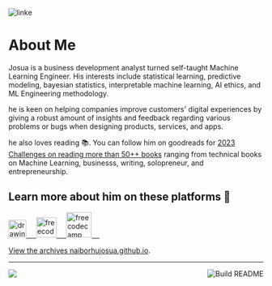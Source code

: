 <!-- ![](https://github.com/naiborhujosua/naiborhujosua/blob/master/GaussianProcessPosteriorPredictive_ManimCE_v0.9.0.gif) -->
<!-- ![1500x500](https://user-images.githubusercontent.com/13548560/204091126-0dd3c9a4-89dd-4b9c-9faa-14a087616643.jpeg)-->

![linke](https://user-images.githubusercontent.com/13548560/216738888-db2f8fa0-556b-4318-a40c-c69c51c846c8.png)


# About Me

Josua is a business development analyst turned self-taught Machine Learning Engineer. His interests include statistical learning, predictive modeling, bayesian statistics, interpretable machine learning, AI ethics, and ML Engineering methodology.

he is keen on helping companies improve customers' digital experiences by giving a robust amount of insights and feedback regarding various problems or bugs when designing products, services, and apps.

he also loves reading :books:. You can follow him on goodreads for [2023 Challenges on reading more than 50++ books](https://www.goodreads.com/review/list/125884887-josua-naiborhu?shelf=2023-reading-challenges) ranging from technical books on Machine Learning, businesss, writing, solopreneur, and entrepreneurship.

## Learn more about him on these platforms 👋
<a href="https://medium.com/@naiborhujosua"><img src="https://res.cloudinary.com/importdata/image/upload/v1595012354/medium_mono_hoz0z5.png" alt="drawing" width="35"/>&nbsp;&nbsp;&nbsp;&nbsp;<a href="https://twitter.com/naiborhu_josua">
<a href="mailto:naiborhujosua@alumni.ui.ac.id">
<img src="https://user-images.githubusercontent.com/13548560/211037799-eb09e9a0-5d8c-4f00-a9a1-403fb1d67f5d.png" alt="freecodecamp" width="40"/>&nbsp;&nbsp;&nbsp;&nbsp;
<a href="https://www.freecodecamp.org/news/author/naiborhu_josua/">
<img src="https://user-images.githubusercontent.com/13548560/196832514-13d11f55-ca62-46ea-975d-a607e62e2acb.png" alt="freecodecamp" width="50"/>&nbsp;&nbsp;&nbsp;&nbsp;

View the archives [naiborhujosua.github.io](https://naiborhujosua.github.io/).

---
 <a href="https://github.com/antonkomarev/github-profile-views-counter"><img src="https://komarev.com/ghpvc/?username=naiborhujosua&style=for-the-badge"></a><img src="https://github.com/eugeneyan/eugeneyan/workflows/Build%20README/badge.svg?branch=master" align="right" alt="Build README"></a>

